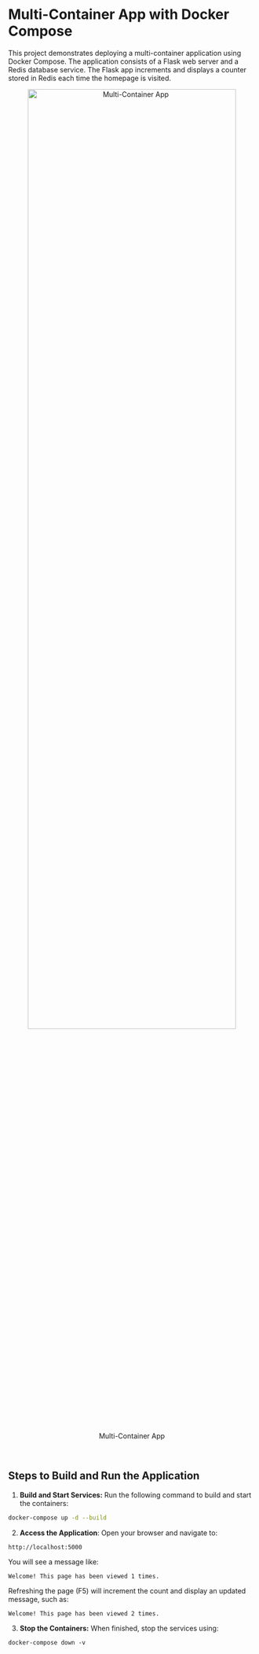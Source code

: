 # **Multi-Container App with Docker Compose**

This project demonstrates deploying a multi-container application using Docker Compose. The application consists of a Flask web server and a Redis database service. The Flask app increments and displays a counter stored in Redis each time the homepage is visited.

<div align="center"> 
  <figure>
    <img src="https://github.com/user-attachments/assets/6a97849f-2171-43cd-8eaf-0c5d2cd4ca44" alt="Multi-Container App" width="100%" height="70%">
    <figcaption>Multi-Container App</figcaption>
  </figure>
</div>
<br>

## **Steps to Build and Run the Application**
1. **Build and Start Services:** Run the following command to build and start the containers:
```bash
docker-compose up -d --build
```
2. **Access the Application**: Open your browser and navigate to:
```
http://localhost:5000
```
You will see a message like:
```
Welcome! This page has been viewed 1 times.
```
Refreshing the page (F5) will increment the count and display an updated message, such as:
```
Welcome! This page has been viewed 2 times.
```

3. **Stop the Containers:** When finished, stop the services using:
```
docker-compose down -v
```